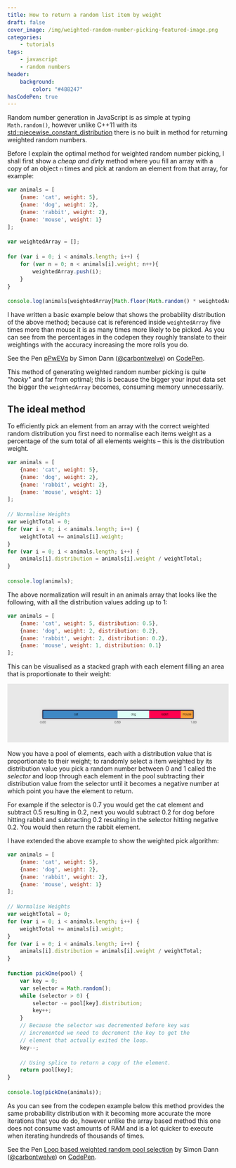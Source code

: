 ```yaml
---
title: How to return a random list item by weight
draft: false
cover_image: /img/weighted-random-number-picking-featured-image.png
categories:
    - tutorials
tags:
    - javascript
    - random numbers
header:
    background:
        color: "#488247"
hasCodePen: true
---
```


Random number generation in JavaScript is as simple at typing `Math.random()`, however unlike C++11 with its [std::piecewise_constant_distribution](http://en.cppreference.com/w/cpp/numeric/random/piecewise_constant_distribution) there is no built in method for returning weighted random numbers.

Before I explain the optimal method for weighted random number picking, I shall first show a _cheap and dirty_ method where you fill an array with a copy of an object `n` times and pick at random an element from that array, for example:

```javascript
var animals = [
    {name: 'cat', weight: 5},
    {name: 'dog', weight: 2},
    {name: 'rabbit', weight: 2},
    {name: 'mouse', weight: 1}
];

var weightedArray = [];

for (var i = 0; i < animals.length; i++) {
    for (var n = 0; n < animals[i].weight; n++){
        weightedArray.push(i);
    }
}

console.log(animals[weightedArray[Math.floor(Math.random() * weightedArray.length)]]);
```

I have written a basic example below that shows the probability distribution of the above method; because cat is referenced inside `weightedArray` five times more than mouse it is as many times more likely to be picked. As you can see from the percentages in the codepen they roughly translate to their weightings with the accuracy increasing the more rolls you do.

<p data-height="265" data-theme-id="0" data-slug-hash="pPwEVq" data-default-tab="result" data-user="carbontwelve" data-embed-version="2" data-pen-title="pPwEVq" class="codepen">See the Pen <a href="https://codepen.io/carbontwelve/pen/pPwEVq/">pPwEVq</a> by Simon Dann (<a href="http://codepen.io/carbontwelve">@carbontwelve</a>) on <a href="http://codepen.io">CodePen</a>.</p>

This method of generating weighted random number picking is quite _"hacky"_ and far from optimal; this is because the bigger your input data set the bigger the `weightedArray` becomes, consuming memory unnecessarily.

## The ideal method

To efficiently pick an element from an array with the correct weighted random distribution you first need to normalise each items weight as a percentage of the sum total of all elements weights &ndash; this is the distribution weight.

```javascript
var animals = [
    {name: 'cat', weight: 5},
    {name: 'dog', weight: 2},
    {name: 'rabbit', weight: 2},
    {name: 'mouse', weight: 1}
];

// Normalise Weights
var weightTotal = 0;
for (var i = 0; i < animals.length; i++) {
    weightTotal += animals[i].weight;
}
for (var i = 0; i < animals.length; i++) {
    animals[i].distribution = animals[i].weight / weightTotal;
}

console.log(animals);
```

The above normalization will result in an animals array that looks like the following, with all the distribution values adding up to 1:

```javascript
var animals = [
    {name: 'cat', weight: 5, distribution: 0.5},
    {name: 'dog', weight: 2, distribution: 0.2},
    {name: 'rabbit', weight: 2, distribution: 0.2},
    {name: 'mouse', weight: 1, distribution: 0.1}
];
```

This can be visualised as a stacked graph with each element filling an area that is proportionate to their weight:

![Weighted Pool Pick Example](/img/weighted-random-number-picking-1.png "Weighted Pool Pick Example")

Now you have a pool of elements, each with a distribution value that is proportionate to their weight; to randomly select a item weighted by its distribution value you pick a random number between 0 and 1 called the _selector_ and loop through each element in the pool subtracting their distribution value from the selector until it becomes a negative number at which point you have the element to return.
 
For example if the selector is 0.7 you would get the cat element and subtract 0.5 resulting in 0.2, next you would subtract 0.2 for dog before hitting rabbit and subtracting 0.2 resulting in the selector hitting negative 0.2. You would then return the rabbit element. 

I have extended the above example to show the weighted pick algorithm:

```javascript
var animals = [
    {name: 'cat', weight: 5},
    {name: 'dog', weight: 2},
    {name: 'rabbit', weight: 2},
    {name: 'mouse', weight: 1}
];

// Normalise Weights
var weightTotal = 0;
for (var i = 0; i < animals.length; i++) {
    weightTotal += animals[i].weight;
}
for (var i = 0; i < animals.length; i++) {
    animals[i].distribution = animals[i].weight / weightTotal;
}

function pickOne(pool) {
    var key = 0;
    var selector = Math.random();
    while (selector > 0) {
        selector -= pool[key].distribution;
        key++;
    }
    // Because the selector was decremented before key was
    // incremented we need to decrement the key to get the
    // element that actually exited the loop.
    key--;
    
    // Using splice to return a copy of the element.
    return pool[key];
}

console.log(pickOne(animals));
```

As you can see from the codepen example below this method provides the same probability distribution with it becoming more accurate the more iterations that you do do, however unlike the array based method this one does not consume vast amounts of RAM and is a lot quicker to execute when iterating hundreds of thousands of times.

<p data-height="265" data-theme-id="0" data-slug-hash="XRgpgZ" data-default-tab="result" data-user="carbontwelve" data-embed-version="2" data-pen-title="Loop based weighted random pool selection" class="codepen">See the Pen <a href="https://codepen.io/carbontwelve/pen/XRgpgZ/">Loop based weighted random pool selection</a> by Simon Dann (<a href="http://codepen.io/carbontwelve">@carbontwelve</a>) on <a href="http://codepen.io">CodePen</a>.</p>
